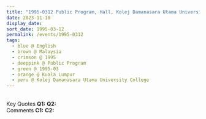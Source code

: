 ```yaml
---
title: "1995-0312 Public Program, Hall, Kolej Damanasara Utama University College, Petaling Jaya (15 kms W of Kuala Lumpur), Malaysia"
date: 2023-11-18
display_date: 
sort_date: 1995-03-12
permalink: /events/1995-0312
tags:
  - blue @ English
  - brown @ Malaysia
  - crimson @ 1995
  - deeppink @ Public Program
  - green @ 1995-03 
  - orange @ Kuala Lumpur
  - peru @ Kolej Damanasara Utama University College 
---
```


<br>

<wave-list>
  <list-title color="DarkSeaGreen" width="55">Key Quotes</list-title>
  <list-item color="BlanchedAlmond" width="280"><b>Q1:</b> <i></i></list-item>
  <list-item color="Lavender" width="280"><b>Q2:</b> <i></i></list-item>
</wave-list>

<br>

<wave-list>
  <list-title color="DarkSeaGreen" width="55">Comments</list-title>
  <list-item color="BlanchedAlmond" width="280"><b>C1:</b> <i></i></list-item>
  <list-item color="Lavender" width="280"><b>C2:</b> <i></i></list-item>
</wave-list>